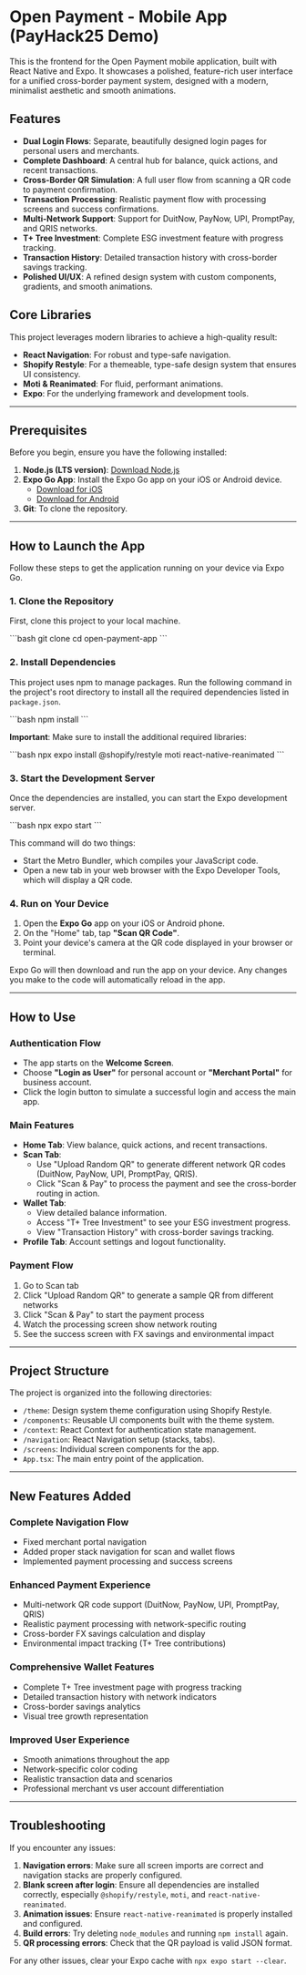 # Open Payment - Mobile App (PayHack25 Demo)

This is the frontend for the Open Payment mobile application, built with React Native and Expo. It showcases a polished, feature-rich user interface for a unified cross-border payment system, designed with a modern, minimalist aesthetic and smooth animations.

## Features

- **Dual Login Flows**: Separate, beautifully designed login pages for personal users and merchants.
- **Complete Dashboard**: A central hub for balance, quick actions, and recent transactions.
- **Cross-Border QR Simulation**: A full user flow from scanning a QR code to payment confirmation.
- **Transaction Processing**: Realistic payment flow with processing screens and success confirmations.
- **Multi-Network Support**: Support for DuitNow, PayNow, UPI, PromptPay, and QRIS networks.
- **T+ Tree Investment**: Complete ESG investment feature with progress tracking.
- **Transaction History**: Detailed transaction history with cross-border savings tracking.
- **Polished UI/UX**: A refined design system with custom components, gradients, and smooth animations.

## Core Libraries

This project leverages modern libraries to achieve a high-quality result:

- **React Navigation**: For robust and type-safe navigation.
- **Shopify Restyle**: For a themeable, type-safe design system that ensures UI consistency.
- **Moti & Reanimated**: For fluid, performant animations.
- **Expo**: For the underlying framework and development tools.

---

## Prerequisites

Before you begin, ensure you have the following installed:

1. **Node.js (LTS version)**: [Download Node.js](https://nodejs.org/)
2. **Expo Go App**: Install the Expo Go app on your iOS or Android device.
    - [Download for iOS](https://apps.apple.com/us/app/expo-go/id982107779)
    - [Download for Android](https://play.google.com/store/apps/details?id=host.exp.exponent)
3. **Git**: To clone the repository.

---

## How to Launch the App

Follow these steps to get the application running on your device via Expo Go.

### 1. Clone the Repository

First, clone this project to your local machine.

\`\`\`bash
git clone <your-repository-url>
cd open-payment-app
\`\`\`

### 2. Install Dependencies

This project uses npm to manage packages. Run the following command in the project's root directory to install all the required dependencies listed in `package.json`.

\`\`\`bash
npm install
\`\`\`

**Important**: Make sure to install the additional required libraries:

\`\`\`bash
npx expo install @shopify/restyle moti react-native-reanimated
\`\`\`

### 3. Start the Development Server

Once the dependencies are installed, you can start the Expo development server.

\`\`\`bash
npx expo start
\`\`\`

This command will do two things:
- Start the Metro Bundler, which compiles your JavaScript code.
- Open a new tab in your web browser with the Expo Developer Tools, which will display a QR code.

### 4. Run on Your Device

1. Open the **Expo Go** app on your iOS or Android phone.
2. On the "Home" tab, tap **"Scan QR Code"**.
3. Point your device's camera at the QR code displayed in your browser or terminal.

Expo Go will then download and run the app on your device. Any changes you make to the code will automatically reload in the app.

---

## How to Use

### Authentication Flow
- The app starts on the **Welcome Screen**.
- Choose **"Login as User"** for personal account or **"Merchant Portal"** for business account.
- Click the login button to simulate a successful login and access the main app.

### Main Features
- **Home Tab**: View balance, quick actions, and recent transactions.
- **Scan Tab**: 
  - Use "Upload Random QR" to generate different network QR codes (DuitNow, PayNow, UPI, PromptPay, QRIS).
  - Click "Scan & Pay" to process the payment and see the cross-border routing in action.
- **Wallet Tab**: 
  - View detailed balance information.
  - Access "T+ Tree Investment" to see your ESG investment progress.
  - View "Transaction History" with cross-border savings tracking.
- **Profile Tab**: Account settings and logout functionality.

### Payment Flow
1. Go to Scan tab
2. Click "Upload Random QR" to generate a sample QR from different networks
3. Click "Scan & Pay" to start the payment process
4. Watch the processing screen show network routing
5. See the success screen with FX savings and environmental impact

---

## Project Structure

The project is organized into the following directories:

- `/theme`: Design system theme configuration using Shopify Restyle.
- `/components`: Reusable UI components built with the theme system.
- `/context`: React Context for authentication state management.
- `/navigation`: React Navigation setup (stacks, tabs).
- `/screens`: Individual screen components for the app.
- `App.tsx`: The main entry point of the application.

---

## New Features Added

### Complete Navigation Flow
- Fixed merchant portal navigation
- Added proper stack navigation for scan and wallet flows
- Implemented payment processing and success screens

### Enhanced Payment Experience
- Multi-network QR code support (DuitNow, PayNow, UPI, PromptPay, QRIS)
- Realistic payment processing with network-specific routing
- Cross-border FX savings calculation and display
- Environmental impact tracking (T+ Tree contributions)

### Comprehensive Wallet Features
- Complete T+ Tree investment page with progress tracking
- Detailed transaction history with network indicators
- Cross-border savings analytics
- Visual tree growth representation

### Improved User Experience
- Smooth animations throughout the app
- Network-specific color coding
- Realistic transaction data and scenarios
- Professional merchant vs user account differentiation

---

## Troubleshooting

If you encounter any issues:

1. **Navigation errors**: Make sure all screen imports are correct and navigation stacks are properly configured.
2. **Blank screen after login**: Ensure all dependencies are installed correctly, especially `@shopify/restyle`, `moti`, and `react-native-reanimated`.
3. **Animation issues**: Ensure `react-native-reanimated` is properly installed and configured.
4. **Build errors**: Try deleting `node_modules` and running `npm install` again.
5. **QR processing errors**: Check that the QR payload is valid JSON format.

For any other issues, clear your Expo cache with `npx expo start --clear`.
